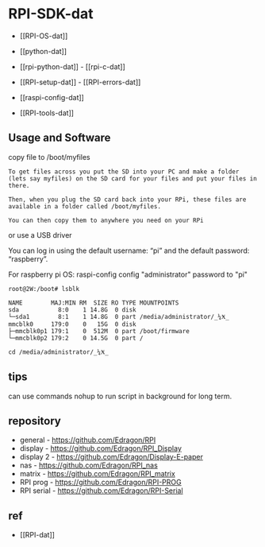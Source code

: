 
# RPI-SDK-dat

- [[RPI-OS-dat]]

- [[python-dat]] 

- [[rpi-python-dat]] - [[rpi-c-dat]]

- [[RPI-setup-dat]] - [[RPI-errors-dat]]

- [[raspi-config-dat]]

- [[RPI-tools-dat]]

## Usage and Software 

copy file to /boot/myfiles 

    To get files across you put the SD into your PC and make a folder (lets say myfiles) on the SD card for your files and put your files in there.

    Then, when you plug the SD card back into your RPi, these files are available in a folder called /boot/myfiles.

    You can then copy them to anywhere you need on your RPi

or use a USB driver 


You can log in using the default username: “pi” and the default password: “raspberry”.

For raspberry pi OS: raspi-config config "administrator" password to "pi"

    root@2W:/boot# lsblk

    NAME        MAJ:MIN RM  SIZE RO TYPE MOUNTPOINTS
    sda           8:0    1 14.8G  0 disk 
    └─sda1        8:1    1 14.8G  0 part /media/administrator/_¼Ӿ_
    mmcblk0     179:0    0   15G  0 disk 
    ├─mmcblk0p1 179:1    0  512M  0 part /boot/firmware
    └─mmcblk0p2 179:2    0 14.5G  0 part /

    cd /media/administrator/_¼Ӿ_



## tips 

can use commands nohup to run script in background for long term.



## repository
- general - https://github.com/Edragon/RPI
- display - https://github.com/Edragon/RPI_Display
- display 2 - https://github.com/Edragon/Display-E-paper
- nas - https://github.com/Edragon/RPI_nas
- matrix - https://github.com/Edragon/RPI_matrix
- RPI prog - https://github.com/Edragon/RPI-PROG
- RPI serial - https://github.com/Edragon/RPI-Serial


## ref 

- [[RPI-dat]]